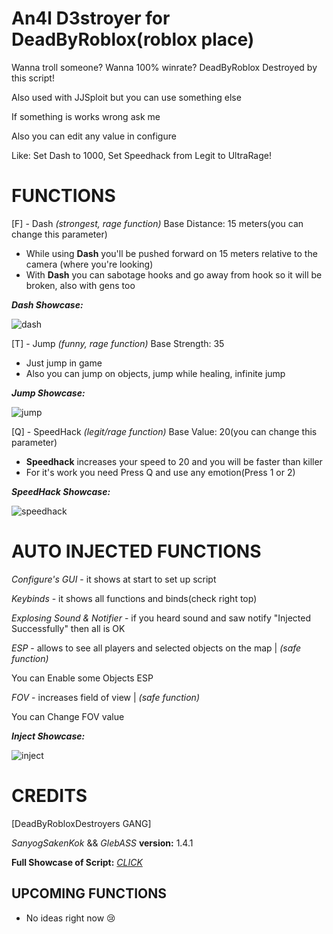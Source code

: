 # An4l D3stroyer for DeadByRoblox(roblox place)
Wanna troll someone?
Wanna 100% winrate?
DeadByRoblox Destroyed by this script!

Also used with JJSploit but you can use something else

If something is works wrong ask me

Also you can edit any value in configure

Like: Set Dash to 1000, Set Speedhack from Legit to UltraRage!

# FUNCTIONS
[F] - Dash *(strongest, rage function)*
Base Distance: 15 meters(you can change this parameter)

- While using **Dash** you'll be pushed forward on 15 meters relative to the camera (where you're looking)
- With **Dash** you can sabotage hooks and go away from hook so it will be broken, also with gens too

***Dash Showcase:***

![dash](https://github.com/user-attachments/assets/2449e903-6817-41ed-b417-576abb1da5f1)

[T] - Jump *(funny, rage function)*
Base Strength: 35

- Just jump in game
- Also you can jump on objects, jump while healing, infinite jump

***Jump Showcase:***

![jump](https://github.com/user-attachments/assets/815cb43b-6a51-47b7-9c93-0e734b95c2d9)

[Q] - SpeedHack *(legit/rage function)*
Base Value: 20(you can change this parameter)

- **Speedhack** increases your speed to 20 and you will be faster than killer
- For it's work you need Press Q and use any emotion(Press 1 or 2)

***SpeedHack Showcase:***

![speedhack](https://github.com/user-attachments/assets/6201f88f-2498-4c0f-b124-0174bc194bbf)

# AUTO INJECTED FUNCTIONS
*Configure's GUI* - it shows at start to set up script

*Keybinds* - it shows all functions and binds(check right top)

*Explosing Sound & Notifier* - if you heard sound and saw notify "Injected Successfully" then all is OK

*ESP* - allows to see all players and selected objects on the map | *(safe function)*

You can Enable some Objects ESP

*FOV* - increases field of view | *(safe function)*

You can Change FOV value

***Inject Showcase:***

![inject](https://github.com/user-attachments/assets/a73d4861-2f0d-42c8-bf3a-f7d581986716)


# CREDITS
[DeadByRobloxDestroyers GANG]

*SanyogSakenKok* && *GlebASS*
**version:** 1.4.1

**Full Showcase of Script:**
[*CLICK*](https://www.youtube.com/watch?v=ueZQxLJk620)

## UPCOMING FUNCTIONS
- No ideas right now 😢
